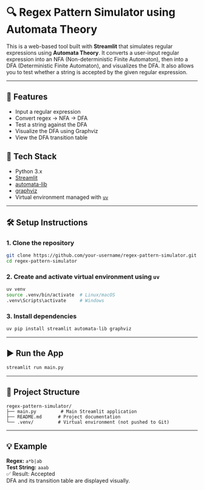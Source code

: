 
# 🔍 Regex Pattern Simulator using Automata Theory

This is a web-based tool built with **Streamlit** that simulates regular expressions using **Automata Theory**. It converts a user-input regular expression into an NFA (Non-deterministic Finite Automaton), then into a DFA (Deterministic Finite Automaton), and visualizes the DFA. It also allows you to test whether a string is accepted by the given regular expression.

---

## 🚀 Features

- Input a regular expression
- Convert regex → NFA → DFA
- Test a string against the DFA
- Visualize the DFA using Graphviz
- View the DFA transition table

## 🧰 Tech Stack

- Python 3.x
- [Streamlit](https://streamlit.io/)
- [automata-lib](https://pypi.org/project/automata-lib/)
- [graphviz](https://graphviz.org/)
- Virtual environment managed with [`uv`](https://github.com/astral-sh/uv)

---

## 🛠️ Setup Instructions

### 1. Clone the repository

```bash
git clone https://github.com/your-username/regex-pattern-simulator.git
cd regex-pattern-simulator
```

### 2. Create and activate virtual environment using `uv`

```bash
uv venv
source .venv/bin/activate  # Linux/macOS
.venv\Scripts\activate     # Windows
```

### 3. Install dependencies

```bash
uv pip install streamlit automata-lib graphviz
```

---

## ▶️ Run the App

```bash
streamlit run main.py
```

---

## 📁 Project Structure

```
regex-pattern-simulator/
├── main.py         # Main Streamlit application
├── README.md      # Project documentation
└── .venv/         # Virtual environment (not pushed to Git)
```

---

## 💡 Example

**Regex:** `a*b|ab`  
**Test String:** `aaab`  
✅ Result: Accepted  
DFA and its transition table are displayed visually.



